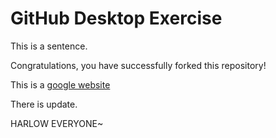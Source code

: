 # GitHub Desktop Exercise

This is a sentence.

Congratulations, you have successfully forked this repository!

This is a [google website](https://www.google.com)

There is update.

HARLOW EVERYONE~
